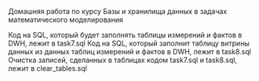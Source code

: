 Домашняя работа по курсу Базы и хранилища данных в задачах математического моделирования

Код на SQL, который будет заполнять таблицы измерений и фактов в DWH, лежит в task7.sql
Код на SQL, который заполнит таблицу витрины данных из данных таблиц измерений и фактов в DWH, лежит в task8.sql
Очистка записей, сделанных в таблицах кодом task7.sql и task8.sql, лежит в clear_tables.sql

